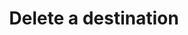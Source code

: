 ---
# -------------------------- #
#      ENDPOINT DETAILS      #
# -------------------------- #

content-type: "api-endpoint"
endpoint: "destinations"
key: "delete-a-destination"
version: "4"


# -------------------------- #
#       METHOD DETAILS       #
# -------------------------- #

title: "Delete a destination"
method: "delete"
short-url: |
  /v{{ endpoint.version }}{{ object.endpoint-url }}/{id}
full-url: |
  {{ api.base-url }}{{ endpoint.short-url | flatify }}

short: "{{ api.core-objects.destinations.delete.description }}"
description: "{{ api.core-objects.destinations.delete.description | flatify }}"


# -------------------------- #
#       METHOD ARGUMENTS     #
# -------------------------- #

arguments:
  - name: "id"
    required: true
    type: "path parameter"
    description: "A path parameter corresponding to the unique ID of the destination to be deleted."
    example-value: |
      120406


# -------------------------- #
#           RETURNS          #
# -------------------------- #

returns: |
  If successful, the API will return a status of <code class="api success">200 OK</code> and an empty body.


# ------------------------------ #
#   EXAMPLE REQUEST & RESPONSES  #
# ------------------------------ #

examples:
  - type: "request"
    language: "json"
    code: |
      {% assign right-bracket = "}" %}
      curl -X {{ endpoint.method | upcase }} {{ endpoint.full-url | flatify | replace: "{id","86741" | remove: right-bracket | strip_newlines }}
           -H "Authorization: Bearer <ACCESS_TOKEN>" 
           -H "Content-Type: application/json"
           -d "{}"

  - type: "response"
    language: "json"
    code: |
      {}

  - type: "errors"
---